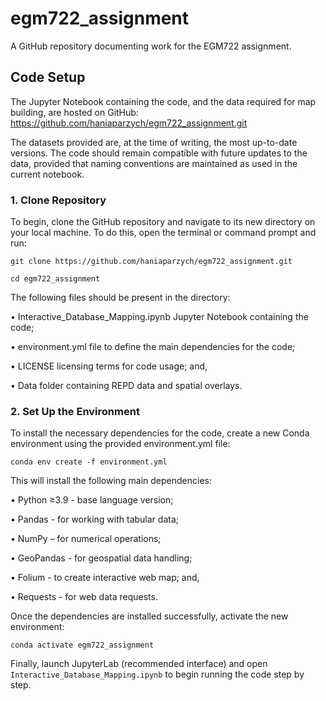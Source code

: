 # egm722_assignment
A GitHub repository documenting work for the EGM722 assignment.

## Code Setup 
The Jupyter Notebook containing the code, and the data required for map building, are hosted on GitHub: https://github.com/haniaparzych/egm722_assignment.git

The datasets provided are, at the time of writing, the most up-to-date versions. 
The code should remain compatible with future updates to the data, provided that naming conventions are maintained as used in the current notebook.

### 1.	Clone Repository
To begin, clone the GitHub repository and navigate to its new directory on your local machine. To do this, open the terminal or command prompt and run:

`git clone https://github.com/haniaparzych/egm722_assignment.git`

`cd egm722_assignment`

The following files should be present in the directory:

•	Interactive_Database_Mapping.ipynb Jupyter Notebook containing the code;

•	environment.yml file to define the main dependencies for the code;

•	LICENSE licensing terms for code usage; and,

•	Data folder containing REPD data and spatial overlays.


### 2.	Set Up the Environment
To install the necessary dependencies for the code, create a new Conda environment using the provided environment.yml file:

`conda env create -f environment.yml`

This will install the following main dependencies: 

•	Python ≥3.9 - base language version;

•	Pandas - for working with tabular data;

•	NumPy – for numerical operations;

•	GeoPandas - for geospatial data handling;

•	Folium - to create interactive web map; and,

•	Requests - for web data requests.



Once the dependencies are installed successfully, activate the new environment:

`conda activate egm722_assignment`

Finally, launch JupyterLab (recommended interface) and open `Interactive_Database_Mapping.ipynb` to begin running the code step by step.
